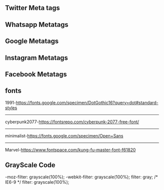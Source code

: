## Twitter Meta tags

<!---<meta name="twitter:card" content="summary" />
<meta name="twitter:site" content="@nytimesbits" />
<meta name="twitter:creator" content="@nickbilton" />
<meta property="og:url" content="http://bits.blogs.nytimes.com/2011/12/08/a-twitter-for-my-sister/" />
<meta property="og:title" content="A Twitter for My Sister" />
<meta property="og:description" content="In the early days, Twitter grew so quickly that it was almost impossible to add new features because engineers spent their time trying to keep the rocket ship from stalling." />
<meta property="og:image" content="http://graphics8.nytimes.com/images/2011/12/08/technology/bits-newtwitter/bits-newtwitter-tmagArticle.jpg" /> -->


## Whatsapp Metatags

<!--- 
<meta property="og:site_name" content="San Roque 2014 Pollos">
<meta property="og:title" content="San Roque 2014 Pollos" />
<meta property="og:description" content="Programa de fiestas" />
<meta property="og:image" itemprop="image" content="http://pollosweb.wesped.es/programa_pollos/play.png">
<meta property="og:type" content="website" />
<meta property="og:updated_time" content="1440432930" />
--->

## Google Metatags

<!-- 
<meta name="description" content="A description of the page" />
<meta name="robots" content="..., ..." />
<meta name="keywords" content="..., ..." />
<meta name="revisit-after" content="..." />
<meta name="generator" content="...." />
<meta name="googlebot" content="..." />
<meta name="mssmarttagspreventparsing" content="..." />
<meta name="no-cache" content="..." />
<meta name="google" content="notranslate" />
<meta name="google-site-verification" content="..." />
<meta name="verify-v1" content="..." />
<meta http-equiv="Content-Type" content="...; charset=..." />
<meta http-equiv="refresh" content="...;url=..." 


-->

## Instagram Metatags

<!--- 

-->


## Facebook Metatags

<!--- 
og: locale
og: type
og: title
og: description
og: url
og: site_name
og: image
og:image:width
og:image:height
og:image:alt
og:image:type

-->


## fonts
1991-https://fonts.google.com/specimen/DotGothic16?query=dot#standard-styles

--- 

cyberpunk2077-https://fontsrepo.com/cyberpunk-2077-free-font/

---

minimalist-https://fonts.google.com/specimen/Open+Sans

---

Marvel-https://www.fontspace.com/kung-fu-master-font-f61820


## GrayScale Code

-moz-filter: grayscale(100%);
    -webkit-filter: grayscale(100%);
    filter: gray; /* IE6-9 */
    filter: grayscale(100%);